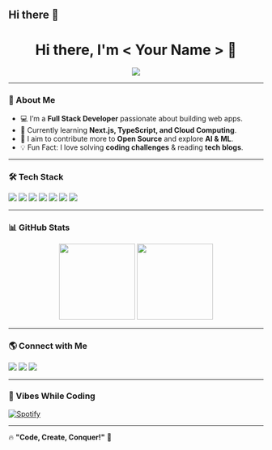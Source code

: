 ## Hi there 👋

<h1 align="center">Hi there, I'm < Your Name > 👋</h1>

<p align="center">
  <a href="https://github.com/your-username">
    <img src="https://readme-typing-svg.herokuapp.com?color=%2336BCF7&lines=Full+Stack+Developer;Open+Source+Enthusiast;Tech+Explorer;Always+Learning" />
  </a>
</p>

---

### 🚀 About Me  
- 💻 I’m a **Full Stack Developer** passionate about building web apps.  
- 🌱 Currently learning **Next.js, TypeScript, and Cloud Computing**.  
- 🎯 I aim to contribute more to **Open Source** and explore **AI & ML**.  
- 💡 Fun Fact: I love solving **coding challenges** & reading **tech blogs**.  

---

### 🛠️ Tech Stack  
<p align="left">
  <img src="https://img.shields.io/badge/-HTML5-E34F26?style=flat-square&logo=html5&logoColor=white" />
  <img src="https://img.shields.io/badge/-CSS3-1572B6?style=flat-square&logo=css3" />
  <img src="https://img.shields.io/badge/-JavaScript-F7DF1E?style=flat-square&logo=javascript&logoColor=black" />
  <img src="https://img.shields.io/badge/-React-61DAFB?style=flat-square&logo=react&logoColor=black" />
  <img src="https://img.shields.io/badge/-Node.js-339933?style=flat-square&logo=node.js&logoColor=white" />
  <img src="https://img.shields.io/badge/-MongoDB-47A248?style=flat-square&logo=mongodb&logoColor=white" />
  <img src="https://img.shields.io/badge/-Git-F05032?style=flat-square&logo=git&logoColor=white" />
</p>

---

### 📊 GitHub Stats  
<p align="center">
  <img src="https://github-readme-stats.vercel.app/api?username=your-username&show_icons=true&theme=dark" height="150" />
  <img src="https://github-readme-streak-stats.herokuapp.com/?user=your-username&theme=dark" height="150" />
</p>

---

### 🌎 Connect with Me  
<p align="left">
  <a href="https://linkedin.com/in/your-username"><img src="https://img.shields.io/badge/-LinkedIn-0077B5?style=flat-square&logo=linkedin&logoColor=white" /></a>
  <a href="https://twitter.com/your-username"><img src="https://img.shields.io/badge/-Twitter-1DA1F2?style=flat-square&logo=twitter&logoColor=white" /></a>
  <a href="mailto:your-email@example.com"><img src="https://img.shields.io/badge/-Email-D14836?style=flat-square&logo=gmail&logoColor=white" /></a>
</p>

---

### 🎵 Vibes While Coding  
[![Spotify](https://spotify-github-profile.vercel.app/api/view?uid=your-spotify-id&cover_image=true&theme=default&bar_color=53b14f&bar_color_cover=false)](https://open.spotify.com/user/your-spotify-id)

---

🔥 **"Code, Create, Conquer!"** 🚀  
